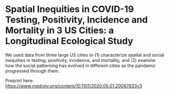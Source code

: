 # Spatial Inequities in COVID-19 Testing, Positivity, Incidence and Mortality in 3 US Cities: a Longitudinal Ecological Study

We used data from three large US cities to (1) characterize spatial and social inequities in testing, positivity, incidence, and mortality, and (2) examine how the social patterning has evolved in different cities as the pandemic progressed through them.

Preprint here: https://www.medrxiv.org/content/10.1101/2020.05.01.20087833v3